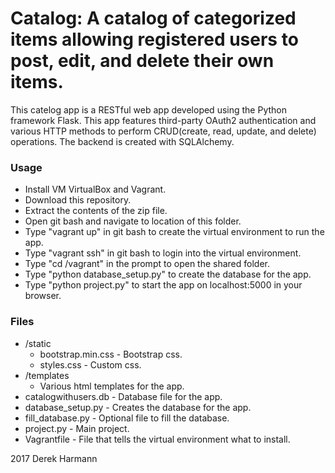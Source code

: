 # Catalog: A catalog of categorized items allowing registered users to post, edit, and delete their own items.

This catelog app is a RESTful web app developed using the Python framework Flask. This app features third-party OAuth2 authentication and various HTTP methods to perform CRUD(create, read, update, and delete) operations. The backend is created with SQLAlchemy.

### Usage
* Install VM VirtualBox and Vagrant.
* Download this repository.
* Extract the contents of the zip file.
* Open git bash and navigate to location of this folder.
* Type "vagrant up" in git bash to create the virtual environment to run the app.
* Type "vagrant ssh" in git bash to login into the virtual environment.
* Type "cd /vagrant" in the prompt to open the shared folder.
* Type "python database_setup.py" to create the database for the app.
* Type "python project.py" to start the app on localhost:5000 in your browser.

### Files
* /static
  * bootstrap.min.css - Bootstrap css.
  * styles.css - Custom css.
* /templates
  * Various html templates for the app.
* catalogwithusers.db - Database file for the app.
* database_setup.py - Creates the database for the app.
* fill_database.py - Optional file to fill the database.
* project.py - Main project.
* Vagrantfile - File that tells the virtual environment what to install.

2017 Derek Harmann
